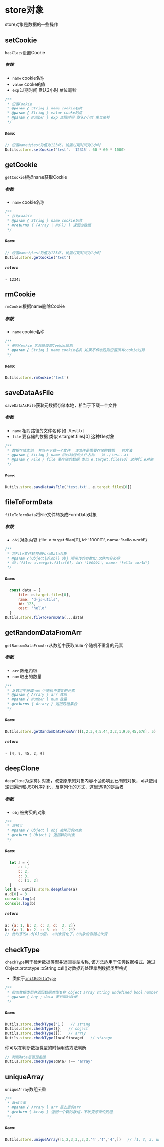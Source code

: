 # store对象
store对象是数据的一些操作

## setCookie
`hasClass`设置Cookie
##### 参数
  - `name` cookie名称
  - `value` cooke的值
  - `exp` 过期时间 默认2小时 单位毫秒
```js
/**
 * 设置Cookie
 * @param { String } name cookie名称
 * @param { String } value cooke的值
 * @param { Number } exp 过期时间 默认2小时 单位毫秒
 */
```
##### `Demo`:
```js
// 设置name为test的值为12345，设置过期时间为1小时
Dutils.store.setCookie('test', '12345', 60 * 60 * 1000)
```

## getCookie
`getCookie`根据name获取Cookie
##### 参数
  - `name` cookie名称
```js
/**
 * 获取Cookie
 * @param { String } name cookie名称
 * @returns { (Array | Null) } 返回的数据
 */
```
##### `Demo`:
```js
// 设置name为test的值为12345，设置过期时间为1小时
Dutils.store.getCookie('test')
```
##### `return`
    - 12345

## rmCookie
`rmCookie`根据name删除Cookie
##### 参数
  - `name` cookie名称
```js
/**
 * 删除Cookie 实际是设置Cookie过期
 * @param { String } name cookie名称 如果不传参数则设置所有cookie过期
 */
```
##### `Demo`:
```js
Dutils.store.rmCookie('test')
```

## saveDataAsFile
`saveDataAsFile`获取元数据存储本地，相当于下载一个文件
##### 参数
  - `name` 相对路径的文件名称   如 ./test.txt
  - `file` 要存储的数据 类似 e.target.files[0] 这种file对象
```js
/**
 * 数据存储本地  相当于下载一个文件  该文件是需要存储的数据   的方法
 * @param { String } name 相对路径的文件名称   如 ./test.txt
 * @param { File } file 要存储的数据 类似 e.target.files[0] 这种file对象
 */
```
##### `Demo`:
```js
Dutils.store.saveDataAsFile('test.txt', e.target.files[0])
```

## fileToFormData
`fileToFormData`将File文件转换成FormData对象
##### 参数
  - `obj` 对象内容 {file: e.target.files[0], id: '100001', name: 'hello world'}
```js
/**
 * 将File文件转换成FormData对象
 * @param {(Object|Blob)} obj 顺带传的参数如,文件内容必传
 * 如：{file: e.target.files[0], id: '100001', name: 'hello world'}
 */
```
##### `Demo`:
```js
  const data = {
      file: e.target.files[0],
      name: 'd-js-utils',
      id: 123,
      desc: 'hello'
  }
Dutils.store.fileToFormData(...data)
```

## getRandomDataFromArr
`getRandomDataFromArr`从数组中获取num 个随机不重复的元素
##### 参数
  - `arr` 数组内容
  - `num` 取出的数量
```js
/**
 * 从数组中获取num 个随机不重复的元素
 * @param { Arrary } arr 数组
 * @param { Number } num 数量
 * @returns { Arrary } 返回数组集合
 */
```
##### `Demo`:
```js
Dutils.store.getRandomDataFromArr([1,2,3,4,5,44,3,2,1,9,0,45,678], 5)
```
##### `return`
    - [4, 9, 45, 2, 0]

## deepClone
`deepClone`为深拷贝对象，改变原来的对象内容不会影响到已有的对象，可以使用递归遍历和JSON序列化，反序列化的方式，这里选择的是后者
##### 参数
  - `obj` 被拷贝的对象
```js
/**
 * 深拷贝
 * @param { Object } obj 被拷贝的对象
 * @return { Object } 返回新的对象
 */
```
##### `Demo`:
```js
  let a = {
      a: 1,
      b: 2,
      c: 3,
      d: [1, 2]
  }
let b = Dutils.store.deepClone(a)
a.d[0] = 3
console.log(a)
console.log(b)
```
##### `return`
```js
a: {a: 1, b: 2, c: 3, d: [3, 2]}
b: {a: 1, b: 2, c: 3, d: [1, 2]}
// 此时修改a.d[0]的值， a对象变化了，b对象没有随之改变
```

## checkType
`checkType`用于检索数据类型并返回类型名称, 该方法适用于任何数据格式，通过Object.prototype.toString.call()对数据的处理拿到数据类型格式
- 类似于[`initEsDataType`](lib/_exp#initEsDataType)
```js
/**
 * 检索数据类型并返回数据类型名称 object array string undefined bool number null 等等...
 * @param { Any } data 要判断的数据
 */
```
##### `Demo`:
```js
Dutils.store.checkType('1')   // string
Dutils.store.checkType({})   // object
Dutils.store.checkType([])   // array
Dutils.store.checkType(localStorage)   // storage
```
你可以在判断数据类型的时候用该方法判断
```js
// 判断data是否是数组
Dutils.store.checkType(data) !== 'array'
```
## uniqueArray
`uniqueArray`数组去重
```js
/**
 * 数组去重
 * @param { Arrary } arr 要去重的arr
 * @return { Array } 返回一个新的数组，不改变原来的数组
 */
```
##### `Demo`:
```js
Dutils.store.uniqueArray([1,2,3,3,,3,3,'4',"4",'4',])   // [1, 2, 3, undefined, "4"]
```